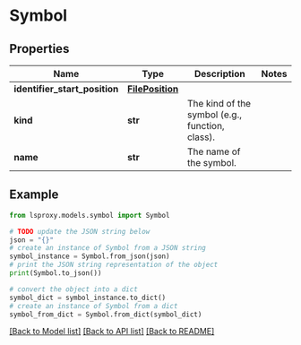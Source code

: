 # Symbol


## Properties

Name | Type | Description | Notes
------------ | ------------- | ------------- | -------------
**identifier_start_position** | [**FilePosition**](FilePosition.md) |  | 
**kind** | **str** | The kind of the symbol (e.g., function, class). | 
**name** | **str** | The name of the symbol. | 

## Example

```python
from lsproxy.models.symbol import Symbol

# TODO update the JSON string below
json = "{}"
# create an instance of Symbol from a JSON string
symbol_instance = Symbol.from_json(json)
# print the JSON string representation of the object
print(Symbol.to_json())

# convert the object into a dict
symbol_dict = symbol_instance.to_dict()
# create an instance of Symbol from a dict
symbol_from_dict = Symbol.from_dict(symbol_dict)
```
[[Back to Model list]](../README.md#documentation-for-models) [[Back to API list]](../README.md#documentation-for-api-endpoints) [[Back to README]](../README.md)


